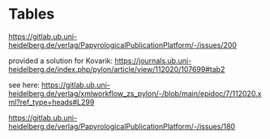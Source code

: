 # Tables

https://gitlab.ub.uni-heidelberg.de/verlag/PapyrologicalPublicationPlatform/-/issues/200

provided a solution for Kovarik: https://journals.ub.uni-heidelberg.de/index.php/pylon/article/view/112020/107699#tab2

see here: https://gitlab.ub.uni-heidelberg.de/verlag/xmlworkflow_zs_pylon/-/blob/main/epidoc/7/112020.xml?ref_type=heads#L299

https://gitlab.ub.uni-heidelberg.de/verlag/PapyrologicalPublicationPlatform/-/issues/180
